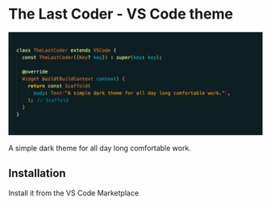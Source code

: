 # The Last Coder - VS Code theme
![theme banner](./main-banner.png)

A simple dark theme for all day long comfortable work.

## Installation
Install it from the VS Code Marketplace